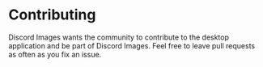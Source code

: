 # Contributing

Discord Images wants the community to contribute to the desktop application and be part of Discord Images. Feel free to leave pull requests as often as you fix an issue.
